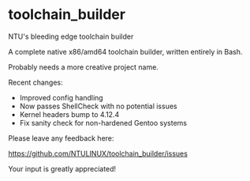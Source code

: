 # toolchain_builder
NTU's bleeding edge toolchain builder

A complete native x86/amd64 toolchain builder,
written entirely in Bash.

Probably needs a more creative project name.

Recent changes:
* Improved config handling
* Now passes ShellCheck with no potential issues
* Kernel headers bump to 4.12.4
* Fix sanity check for non-hardened Gentoo systems

Please leave any feedback here:

https://github.com/NTULINUX/toolchain_builder/issues

Your input is greatly appreciated!
